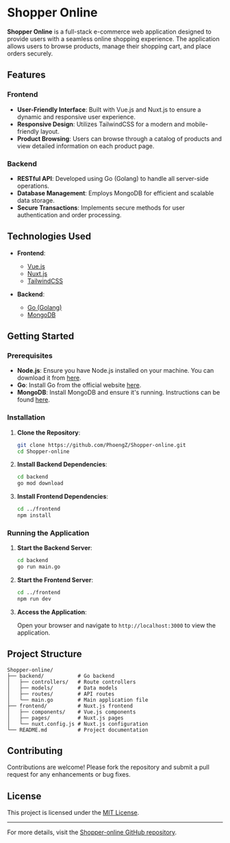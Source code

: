 # Shopper Online

**Shopper Online** is a full-stack e-commerce web application designed to provide users with a seamless online shopping experience. The application allows users to browse products, manage their shopping cart, and place orders securely.

## Features

### Frontend

* **User-Friendly Interface**: Built with Vue.js and Nuxt.js to ensure a dynamic and responsive user experience.
* **Responsive Design**: Utilizes TailwindCSS for a modern and mobile-friendly layout.
* **Product Browsing**: Users can browse through a catalog of products and view detailed information on each product page.

### Backend

* **RESTful API**: Developed using Go (Golang) to handle all server-side operations.
* **Database Management**: Employs MongoDB for efficient and scalable data storage.
* **Secure Transactions**: Implements secure methods for user authentication and order processing.

## Technologies Used

* **Frontend**:

  * [Vue.js](https://vuejs.org/)
  * [Nuxt.js](https://nuxtjs.org/)
  * [TailwindCSS](https://tailwindcss.com/)

* **Backend**:

  * [Go (Golang)](https://golang.org/)
  * [MongoDB](https://www.mongodb.com/)

## Getting Started

### Prerequisites

* **Node.js**: Ensure you have Node.js installed on your machine. You can download it from [here](https://nodejs.org/).
* **Go**: Install Go from the official website [here](https://golang.org/dl/).
* **MongoDB**: Install MongoDB and ensure it's running. Instructions can be found [here](https://docs.mongodb.com/manual/installation/).

### Installation

1. **Clone the Repository**:

   ```bash
   git clone https://github.com/PhoengZ/Shopper-online.git
   cd Shopper-online
   ```

2. **Install Backend Dependencies**:

   ```bash
   cd backend
   go mod download
   ```

3. **Install Frontend Dependencies**:

   ```bash
   cd ../frontend
   npm install
   ```

### Running the Application

1. **Start the Backend Server**:

   ```bash
   cd backend
   go run main.go
   ```

2. **Start the Frontend Server**:

   ```bash
   cd ../frontend
   npm run dev
   ```

3. **Access the Application**:

   Open your browser and navigate to `http://localhost:3000` to view the application.

## Project Structure

```
Shopper-online/
├── backend/           # Go backend
│   ├── controllers/   # Route controllers
│   ├── models/        # Data models
│   ├── routes/        # API routes
│   └── main.go        # Main application file
├── frontend/          # Nuxt.js frontend
│   ├── components/    # Vue.js components
│   ├── pages/         # Nuxt.js pages
│   └── nuxt.config.js # Nuxt.js configuration
└── README.md          # Project documentation
```

## Contributing

Contributions are welcome! Please fork the repository and submit a pull request for any enhancements or bug fixes.

## License

This project is licensed under the [MIT License](LICENSE).

---

For more details, visit the [Shopper-online GitHub repository](https://github.com/PhoengZ/Shopper-online/tree/main).
